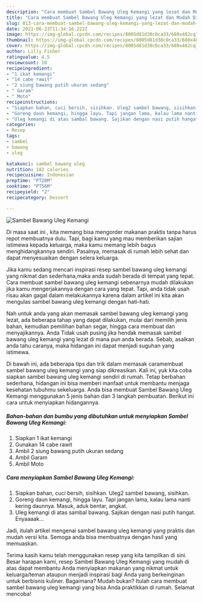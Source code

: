 ```yaml
---
description: "Cara membuat Sambel Bawang Uleg Kemangi yang lezat dan Mudah Dibuat"
title: "Cara membuat Sambel Bawang Uleg Kemangi yang lezat dan Mudah Dibuat"
slug: 813-cara-membuat-sambel-bawang-uleg-kemangi-yang-lezat-dan-mudah-dibuat
date: 2021-06-23T11:34:16.222Z
image: https://img-global.cpcdn.com/recipes/8005d81d38c0ca33/680x482cq70/sambel-bawang-uleg-kemangi-foto-resep-utama.jpg
thumbnail: https://img-global.cpcdn.com/recipes/8005d81d38c0ca33/680x482cq70/sambel-bawang-uleg-kemangi-foto-resep-utama.jpg
cover: https://img-global.cpcdn.com/recipes/8005d81d38c0ca33/680x482cq70/sambel-bawang-uleg-kemangi-foto-resep-utama.jpg
author: Lilly Fisher
ratingvalue: 4.5
reviewcount: 10
recipeingredient:
- "1 ikat kemangi"
- "14 cabe rawit"
- "2 siung bawang putih ukuran sedang"
- " Garam"
- " Moto"
recipeinstructions:
- "Siapkan bahan, cuci bersih, sisihkan. Uleg2 sambel bawang, sisihkan."
- "Goreng daun kemangi, hingga layu. Tapi jangan lama, kalau lama nanti kering daunnya. Masuk, aduk bentar, angkat."
- "Uleg kemangi di atas sambal bawang. Sajikan dengan nasi putih hangat. Enyaaaak..."
categories:
- Resep
tags:
- sambel
- bawang
- uleg

katakunci: sambel bawang uleg 
nutrition: 182 calories
recipecuisine: Indonesian
preptime: "PT28M"
cooktime: "PT56M"
recipeyield: "2"
recipecategory: Dessert

---
```



![Sambel Bawang Uleg Kemangi](https://img-global.cpcdn.com/recipes/8005d81d38c0ca33/680x482cq70/sambel-bawang-uleg-kemangi-foto-resep-utama.jpg)

Di masa  saat ini , kita memang bisa mengorder makanan praktis tanpa harus repot membuatnya dulu. Tapi, bagi kamu yang mau memberikan sajian istimewa kepada keluarga, maka kamu memang lebih bagus menghidangkannya sendiri. Pasalnya, memasak di rumah lebih sehat dan dapat menyesuaikan dengan selera keluarga.

Jika kamu sedang mencari inspirasi resep sambel bawang uleg kemangi yang nikmat dan sederhana,maka anda sudah berada di tempat yang tepat. Cara membuat sambel bawang uleg kemangi  sebenarnya mudah dilakukan jika kamu mengerjakannya dengan cara yang tepat. Tapi, anda tidak usah risau akan gagal dalam melakukannya 
karena dalam artikel ini kita akan mengulas sambel bawang uleg kemangi dengan hati-hati.  



Nah untuk anda yang akan memasak sambel bawang uleg kemangi yang lezat, ada beberapa tahap yang dapat dilakukan, mulai dari memilih jenis bahan, kemudian pemilihan bahan segar, hingga cara membuat dan menyajikannya. Anda Tidak usah pusing jika hendak memasak sambel bawang uleg kemangi yang lezat di mana pun anda berada. Sebab, asalkan anda  tahu caranya, maka hidangan ini dapat menjadi suguhan yang istimewa.

Di bawah ini, ada beberapa tips dan trik dalam memasak caramembuat sambel bawang uleg kemangi yang siap dikreasikan. Kali ini, yuk kita coba siapkan sambel bawang uleg kemangi sendiri di rumah. Tetap berbahan sederhana, hidangan ini bisa memberi manfaat untuk membantu menjaga kesehatan tubuhmu sekeluarga. Anda bisa membuat Sambel Bawang Uleg Kemangi menggunakan 5 jenis bahan dan 3 langkah pembuatan. Berikut ini cara untuk menyiapkan hidangannya.

<!--inarticleads1-->

##### Bahan-bahan dan bumbu yang dibutuhkan untuk menyiapkan Sambel Bawang Uleg Kemangi:

1. Siapkan 1 ikat kemangi
1. Gunakan 14 cabe rawit
1. Ambil 2 siung bawang putih ukuran sedang
1. Ambil  Garam
1. Ambil  Moto




<!--inarticleads2-->

##### Cara menyiapkan Sambel Bawang Uleg Kemangi:

1. Siapkan bahan, cuci bersih, sisihkan. Uleg2 sambel bawang, sisihkan.
1. Goreng daun kemangi, hingga layu. Tapi jangan lama, kalau lama nanti kering daunnya. Masuk, aduk bentar, angkat.
1. Uleg kemangi di atas sambal bawang. Sajikan dengan nasi putih hangat. Enyaaaak...




Jadi, itulah artikel mengenai  sambel bawang uleg kemangi  yang praktis dan mudah versi kita. Semoga anda bisa membuatnya dengan hasil yang memuaskan. 

Terima kasih kamu telah menggunakan resep yang kita tampilkan di sini. Besar harapan kami, resep  Sambel Bawang Uleg Kemangi yang mudah di atas dapat membantu Anda menyiapkan makanan yang nikmat untuk keluarga/teman ataupun menjadi inspirasi bagi Anda yang berkeinginan untuk berbisnis kuliner. Bagaimana? Mudah bukan? Itulah cara membuat sambel bawang uleg kemangi yang bisa Anda praktikkan di rumah. Selamat mencoba!

